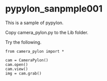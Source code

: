 # pypylon_sanpmple001

This is a sample of pypylon.

Copy camera_pylon.py to the Lib folder.

Try the following.

```
from camera_pylon import *

cam = CameraPylon()
cam.open()
cam.view()
img = cam.grab()
```
